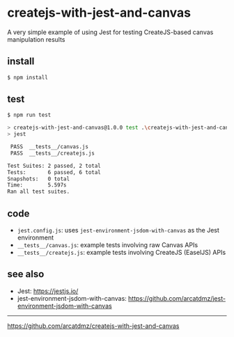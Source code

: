 # createjs-with-jest-and-canvas
A very simple example of using Jest for testing CreateJS-based canvas manipulation results

## install

```sh
$ npm install
```

## test

```sh
$ npm run test

> createjs-with-jest-and-canvas@1.0.0 test .\createjs-with-jest-and-canvas
> jest

 PASS  __tests__/canvas.js
 PASS  __tests__/createjs.js

Test Suites: 2 passed, 2 total
Tests:       6 passed, 6 total
Snapshots:   0 total
Time:        5.597s
Ran all test suites.
```

## code

- `jest.config.js`: uses `jest-environment-jsdom-with-canvas` as the Jest environment
- `__tests__/canvas.js`: example tests involving raw Canvas APIs
- `__tests__/createjs.js`: example tests involving CreateJS (EaselJS) APIs

## see also

- Jest: https://jestjs.io/
- jest-environment-jsdom-with-canvas: https://github.com/arcatdmz/jest-environment-jsdom-with-canvas

---
https://github.com/arcatdmz/createjs-with-jest-and-canvas
